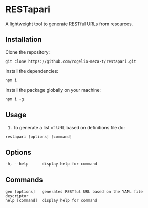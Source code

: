 # RESTapari

A lightweight tool to generate RESTful URLs from resources.
## Installation

Clone the repository:

```
git clone https://github.com/rogelio-meza-t/restapari.git
```

Install the dependencies:

```
npm i
```

Install the package globally on your machine:

```
npm i -g
```

## Usage

1. To generate a list of URL based on definitions file do:

```
restapari [options] [command]
```


##  Options 


```
-h, --help      display help for command
```

## Commands

```
gen [options]   generates RESTful URL based on the YAML file descriptor
help [command]  display help for command
```


